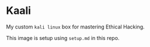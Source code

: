# Kaali

My custom `kali linux` box for mastering Ethical Hacking.

This image is setup using `setup.md` in this repo.
